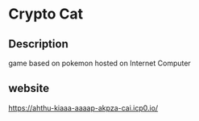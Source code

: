 # Crypto Cat

## Description
game based on pokemon hosted on Internet Computer

## website
https://ahthu-kiaaa-aaaap-akpza-cai.icp0.io/
